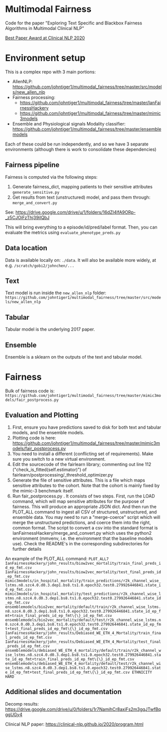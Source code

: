 
# Multimodal Fairness

Code for the paper "Exploring Text Specific and Blackbox Fairness Algorithms in Multimodal Clinical NLP"

[Best Paper Award at Clinical NLP 2020](https://clinical-nlp.github.io/2020/program.html)

# Environment setup
This is a complex repo with 3 main portions:
- AllenNLP: https://github.com/johntiger1/multimodal_fairness/tree/master/src/models/new_allen_nlp
- Fairness processing: 
	- https://github.com/johntiger1/multimodal_fairness/tree/master/IanFairnessHackery
	- https://github.com/johntiger1/multimodal_fairness/tree/master/mimic3models
- Ensemble and Physiological signals Modality classifier: https://github.com/johntiger1/multimodal_fairness/tree/master/ensemblemodels

Each of these could be run independently, and so we have 3 separate environments (although there is work to consolidate these dependencies)

## Fairness pipeline
Fairness is computed via the following steps:
1. Generate fairness_dict, mapping patients to their sensitive attributes `generate_sensitive.py`
2. Get results from text (unstructured) model, and pass them through: `merge_and_convert.py`

See: https://drive.google.com/drive/u/1/folders/16dZI4lfA9ORp-_z5CJOiFzThj39iIQbJ

This will bring everything to a episode/id/pred/label format. Then, you can evaluate the metrics using `evaluate_phenotype_preds.py`

## Data location
Data is available locally on: `./data`. It will also be available more widely, at e.g. `/scratch/gobi2/johnchen/...`

## Text 
Text model is run inside the `new_allen_nlp` folder: 
`https://github.com/johntiger1/multimodal_fairness/tree/master/src/models/new_allen_nlp`

## Tabular
Tabular model is the underlying 2017 paper. 

## Ensemble
Ensemble is a sklearn on the outputs of the text and tabular model. 

# Fairness
Bulk of fairness code is: `https://github.com/johntiger1/multimodal_fairness/tree/master/mimic3models/fair_postprocess.py`

## Evaluation and Plotting

1. First, ensure you have predictions saved to disk for both text and tabular models, and the ensemble models. 
2. Plotting code is here: https://github.com/johntiger1/multimodal_fairness/tree/master/mimic3models/fair_postprocess.py
3. You need to install a different (conflicting set of requirements). Make sure you switch to a new virtual environment.
4. Edit the sourcecode of the fairlearn library; commenting out line 112 ("check_is_fitted(self.estimator)") of fairlearn/postprocessing/\_threshold_optimizer.py
5. Generate the file of sensitive attributes. This is a file which maps sensitive attributes to the cohort. Note that the cohort is mainly fixed by the mimic-3 benchmark itself.  
6. Run fair\_postprocess.py . It consists of two steps. First, run the LOAD command, which will map sensitive attributes for the purpose of fairness. This will produce an appropriate JSON dict. And then run the PLOT_ALL command to ingest all CSV of structured, unstructured, and ensemble data. You may need to run a "merge-coerce" script which will merge the unstructured predictions, and coerce them into the right, common format. The script to convert a csv into the standard format is IanFairnessHackery/merge\_and\_convert.py which uses the python2 environment (mmvenv, i.e. the environment that the baseline models use). Check the README's in the corresponding subdirectories for further details

An example of the PLOT_ALL command:
`PLOT_ALL7 IanFairnessHackery/john_results/biow2vec_mortality/train_final_preds_id_ep_fmt.csv IanFairnessHackery/john_results/biow2vec_mortality/test_final_preds_id_ep_fmt.csv mimic3models/in_hospital_mortality/train_predictions/r2k_channel_wise_lstms.n8.szc4.0.d0.3.dep1.bs8.ts1.0.epoch32.test0.279926446841.state_id_ep_fmt.csv mimic3models/in_hospital_mortality/test_predictions/r2k_channel_wise_lstms.n8.szc4.0.d0.3.dep1.bs8.ts1.0.epoch32.test0.279926446841.state_id_ep_fmt.csv ensemblemodels/bio2vec_mortality/default/train/r2k_channel_wise_lstms.n8.szc4.0.d0.3.dep1.bs8.ts1.0.epoch32.test0.279926446841.state_id_ep_fmt+train_final_preds_id_ep_fmt\{\}_id_ep_fmt.csv ensemblemodels/bio2vec_mortality/default/test/r2k_channel_wise_lstms.n8.szc4.0.d0.3.dep1.bs8.ts1.0.epoch32.test0.279926446841.state_id_ep_fmt+test_final_preds_id_ep_fmt\{\}_id_ep_fmt.csv IanFairnessHackery/john_results/Debiased_WE_ETH_4_Mortality/train_final_preds_id_ep_fmt.csv IanFairnessHackery/john_results/Debiased_WE_ETH_4_Mortality/test_final_preds_id_ep_fmt.csv ensemblemodels/debiased_WE_ETH_4_mortality/default/train/r2k_channel_wise_lstms.n8.szc4.0.d0.3.dep1.bs8.ts1.0.epoch32.test0.279926446841.state_id_ep_fmt+train_final_preds_id_ep_fmt\{\}_id_ep_fmt.csv ensemblemodels/debiased_WE_ETH_4_mortality/default/test/r2k_channel_wise_lstms.n8.szc4.0.d0.3.dep1.bs8.ts1.0.epoch32.test0.279926446841.state_id_ep_fmt+test_final_preds_id_ep_fmt\{\}_id_ep_fmt.csv ETHNICITY HARD`
## Additional slides and documentation

Decomp results:
https://drive.google.com/drive/u/0/folders/1r7NamihCr8axiFs2m3gqJTwfBqggUGy4

Clinical NLP paper:
https://clinical-nlp.github.io/2020/program.html
